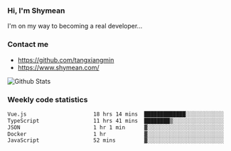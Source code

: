 ### Hi, I'm Shymean

I'm on my way to becoming a real developer...

### Contact me

- <https://github.com/tangxiangmin>
- <https://www.shymean.com/>

![Github Stats](https://github-readme-stats.vercel.app/api?username=tangxiangmin&show_icons=true&theme=dark)


###  Weekly code statistics

<!--START_SECTION:waka-->

```txt
Vue.js                     18 hrs 14 mins  █████████████░░░░░░░░░░░░   52.63 %
TypeScript                 11 hrs 41 mins  ████████▒░░░░░░░░░░░░░░░░   33.74 %
JSON                       1 hr 1 min      ▓░░░░░░░░░░░░░░░░░░░░░░░░   02.95 %
Docker                     1 hr            ▓░░░░░░░░░░░░░░░░░░░░░░░░   02.92 %
JavaScript                 52 mins         ▓░░░░░░░░░░░░░░░░░░░░░░░░   02.53 %
```

<!--END_SECTION:waka-->